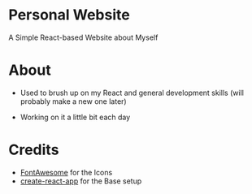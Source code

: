 # Personal Website
A Simple React-based Website about Myself

# About
- Used to brush up on my React and general development skills (will probably make a new one later)

- Working on it a little bit each day

# Credits
* [FontAwesome](https://github.com/FortAwesome/Font-Awesome) for the Icons
* [create-react-app](https://github.com/facebook/create-react-app) for the Base setup
